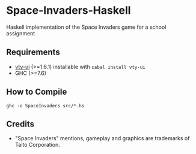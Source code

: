 Space-Invaders-Haskell
==================

Haskell implementation of the Space Invaders game for a school assignment

Requirements
-------------
- [vty-ui](https://github.com/jtdaugherty/vty-ui "GitHub repository") (>=1.6.1) installable with `cabal install vty-ui`
- GHC (>=7.6)

How to Compile
-------------
```
ghc -o SpaceInvaders src/*.hs
```

Credits
-------------
- "Space Invaders" mentions, gameplay and graphics are trademarks of Taito Corporation.
